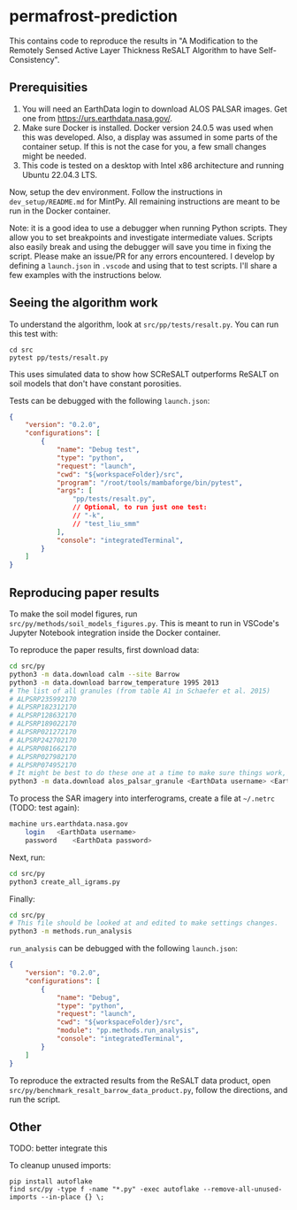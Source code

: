 # permafrost-prediction
This contains code to reproduce the results in "A Modification to the Remotely Sensed Active Layer Thickness ReSALT Algorithm to have Self-Consistency".

## Prerequisities
1. You will need an EarthData login to download ALOS PALSAR images. Get one from https://urs.earthdata.nasa.gov/.
1. Make sure Docker is installed. Docker version 24.0.5 was used when this was developed. Also, a display was assumed in some parts of the container setup. If this is not the case for you, a few small changes might be needed.
1. This code is tested on a desktop with Intel x86 architecture and running Ubuntu 22.04.3 LTS.

Now, setup the dev environment. Follow the instructions in `dev_setup/README.md` for MintPy. All remaining instructions are meant to be run in the Docker container.

Note: it is a good idea to use a debugger when running Python scripts. They allow you to set breakpoints and investigate intermediate values. Scripts also easily break and using the debugger will save you time in fixing the script. Please make an issue/PR for any errors encountered. I develop by defining a `launch.json` in `.vscode` and using that to test scripts. I'll share a few examples with the instructions below.

## Seeing the algorithm work
To understand the algorithm, look at `src/pp/tests/resalt.py`. You can run this test with:
```
cd src
pytest pp/tests/resalt.py
```
This uses simulated data to show how SCReSALT outperforms ReSALT on soil models that don't have constant porosities.

Tests can be debugged with the following `launch.json`:
```json
{
    "version": "0.2.0",
    "configurations": [
        {
            "name": "Debug test",
            "type": "python",
            "request": "launch",
            "cwd": "${workspaceFolder}/src",
            "program": "/root/tools/mambaforge/bin/pytest",
            "args": [
                "pp/tests/resalt.py",
                // Optional, to run just one test:
                // "-k",
                // "test_liu_smm"
            ],
            "console": "integratedTerminal",
        }
    ]
}
```

## Reproducing paper results
To make the soil model figures, run `src/py/methods/soil_models_figures.py`. This is meant to run in VSCode's Jupyter Notebook integration inside the Docker container.

To reproduce the paper results, first download data:
```bash
cd src/py
python3 -m data.download calm --site Barrow
python3 -m data.download barrow_temperature 1995 2013
# The list of all granules (from table A1 in Schaefer et al. 2015)
# ALPSRP235992170
# ALPSRP182312170
# ALPSRP128632170
# ALPSRP189022170
# ALPSRP021272170
# ALPSRP242702170
# ALPSRP081662170
# ALPSRP027982170
# ALPSRP074952170
# It might be best to do these one at a time to make sure things work, or at least test one first.
python3 -m data.download alos_palsar_granule <EarthData username> <EarthData password> <ALOS PALSAR granules, seperated by spaces> 
```

To process the SAR imagery into interferograms, create a file at `~/.netrc` (TODO: test again):
```bash
machine	urs.earthdata.nasa.gov
    login	<EarthData username>
    password	<EarthData password>
```

Next, run:
```bash
cd src/py
python3 create_all_igrams.py
```

Finally:
```bash
cd src/py
# This file should be looked at and edited to make settings changes.
python3 -m methods.run_analysis
```

`run_analysis` can be debugged with the following `launch.json`:
```json
{
    "version": "0.2.0",
    "configurations": [
        {
            "name": "Debug",
            "type": "python",
            "request": "launch",
            "cwd": "${workspaceFolder}/src",
            "module": "pp.methods.run_analysis",
            "console": "integratedTerminal",
        }
    ]
}
```

To reproduce the extracted results from the ReSALT data product, open `src/py/benchmark_resalt_barrow_data_product.py`, follow the directions, and run the script.

## Other


TODO: better integrate this

To cleanup unused imports:
```
pip install autoflake
find src/py -type f -name "*.py" -exec autoflake --remove-all-unused-imports --in-place {} \;
```

